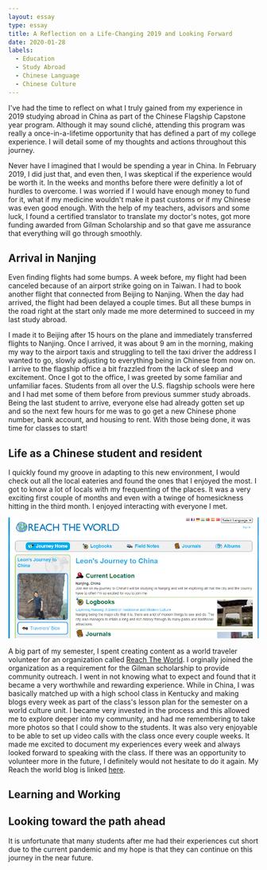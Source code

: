 ```yaml
---
layout: essay
type: essay
title: A Reflection on a Life-Changing 2019 and Looking Forward
date: 2020-01-28
labels:
  - Education
  - Study Abroad
  - Chinese Language
  - Chinese Culture
---
```


I've had the time to reflect on what I truly gained from my experience in 2019 studying abroad in China as part of the Chinese Flagship Capstone year program. Although it may sound cliché, attending this program was really a once-in-a-lifetime opportunity that has defined a part of my college experience. I will detail some of my thoughts and actions throughout this journey.

Never have I imagined that I would be spending a year in China. In February 2019, I did just that, and even then, I was skeptical if the experience would be worth it. In the weeks and months before there were definitly a lot of hurdles to overcome. I was worried if I would have enough money to fund for it, what if my medicine wouldn't make it past customs or if my Chinese was even good enough. With the help of my teachers, advisors and some luck, I found a certified translator to translate my doctor's notes, got more funding awarded from Gilman Scholarship and so that gave me assurance that everything will go through smoothly.

## Arrival in Nanjing

Even finding flights had some bumps. A week before, my flight had been canceled because of an airport strike going on in Taiwan. I had to book another flight that connected from Beijing to Nanjing. When the day had arrived, the flight had been delayed a couple times. But all these bumps in the road right at the start only made me more determined to succeed in my last study abroad.

I made it to Beijing after 15 hours on the plane and immediately transferred flights to Nanjing. Once I arrived, it was about 9 am in the morning, making my way to the airport taxis and struggling to tell the taxi driver the address I wanted to go, slowly adjusting to everything being in Chinese from now on. I arrive to the flagship office a bit frazzled from the lack of sleep and excitement. Once I got to the office, I was greeted by some familiar and unfamiliar faces. Students from all over the U.S. flagship schools were here and I had met some of them before from previous summer study abroads. Being the last student to arrive, everyone else had already gotten set up and so the next few hours for me was to go get a new Chinese phone number, bank account, and housing to rent. With those being done, it was time for classes to start!

## Life as a Chinese student and resident

I quickly found my groove in adapting to this new environment, I would check out all the local eateries and found the ones that I enjoyed the most. I got to know a lot of locals with my frequenting of the places. It was a very exciting first couple of months and even with a twinge of homesickness hitting in the third month. I enjoyed interacting with everyone I met. 

<img src="../images/reachworld.png">

A big part of my semester, I spent creating content as a world traveler volunteer for an organization called [Reach The World](https://www.reachtheworld.org/). I orginally joined the organization as a requirement for the Gilman scholarship to provide community outreach. I went in not knowing what to expect and found that it became a very worthwhile and rewarding experience. While in China, I was basically matched up with a high school class in Kentucky and making blogs every week as part of the class's lesson plan for the semester on a world culture unit. I became very invested in the process and this allowed me to explore deeper into my community, and had me remembering to take more photos so that I could show to the students. It was also very enjoyable to be able to set up video calls with the class once every couple weeks. It made me excited to document my experiences every week and always looked forward to speaking with the class. If there was an opportunity to volunteer more in the future, I definitely would not hesitate to do it again. My Reach the world blog is linked [here](https://www.reachtheworld.org/leons-journey-china).

## Learning and Working



## Looking toward the path ahead

It is unfortunate that many students after me had their experiences cut short due to the current pandemic and my hope is that they can continue on this journey in the near future. 
